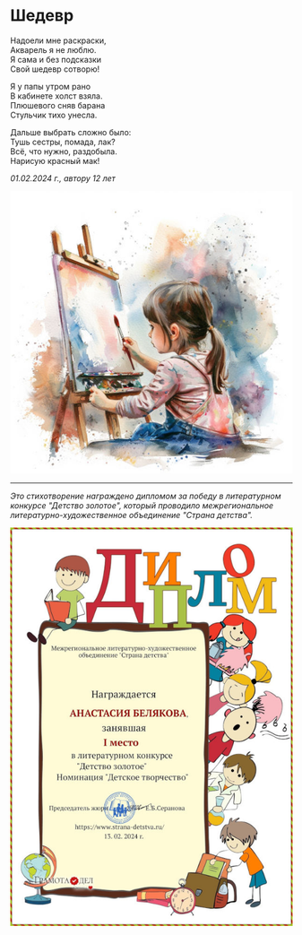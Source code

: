 # Шедевр

Надоели мне раскраски,  
Акварель я не люблю.  
Я сама и без подсказки  
Свой шедевр сотворю!

Я у папы утром рано  
В кабинете холст взяла.  
Плюшевого сняв барана  
Стульчик тихо унесла.

Дальше выбрать сложно было:  
Тушь сестры, помада, лак?  
Всё, что нужно, раздобыла.  
Нарисую красный мак!

*01.02.2024 г., автору 12 лет*

![Шедевр](../images/masterpiece.jpg)

***

*Это стихотворение награждено дипломом за победу в литературном конкурсе "Детство золотое", который проводило межрегиональное литературно-художественное объединение "Страна детства".*

![Диплом "Детство золотое"](../images/achievements/diplom-detstvo.jpg)
